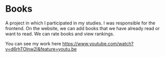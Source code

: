 # Books

A project in which I participated in my studies. I was responsible for the frontend. On the website, we can add books that we have already read or want to read. We can rate books and view rankings.

You can see my work here https://www.youtube.com/watch?v=d6rhTOlnw2I&feature=youtu.be 
